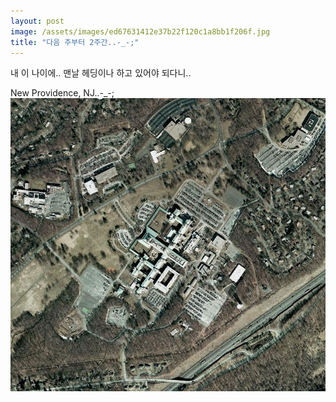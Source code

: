 ```yaml
---
layout: post
image: /assets/images/ed67631412e37b22f120c1a8bb1f206f.jpg
title: "다음 주부터 2주간..-_-;"
---
```


내 이 나이에..
맨날 헤딩이나 하고 있어야 되다니..

New Providence, NJ..-_-;
![image](/assets/images/ed67631412e37b22f120c1a8bb1f206f.jpg)


